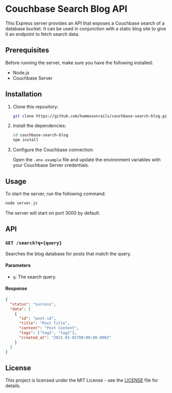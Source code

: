 # Couchbase Search Blog API

This Express server provides an API that exposes a Couchbase search of a database bucket. It can be used in conjunction with a static blog site to give it an endpoint to fetch search data.

## Prerequisites

Before running the server, make sure you have the following installed:

- Node.js
- Couchbase Server

## Installation

1. Clone this repository:

    ```bash
    git clone https://github.com/hummusonrails/couchbase-search-blog.git
    ```

2. Install the dependencies:

    ```bash
    cd couchbase-search-blog
    npm install
    ```

3. Configure the Couchbase connection:

    Open the `.env.example` file and update the environment variables with your Couchbase Server credentials.

## Usage

To start the server, run the following command:

```bash
node server.js
```

The server will start on port 3000 by default.

## API

### `GET /search?q={query}`

Searches the blog database for posts that match the query.

#### Parameters

- `q`: The search query.

#### Response

```json
{
  "status": "success",
  "data": [
    {
      "id": "post-id",
      "title": "Post Title",
      "content": "Post Content",
      "tags": ["tag1", "tag2"],
      "created_at": "2021-01-01T00:00:00.000Z"
    }
  ]
}
```

## License

This project is licensed under the MIT License - see the [LICENSE](LICENSE) file for details.
